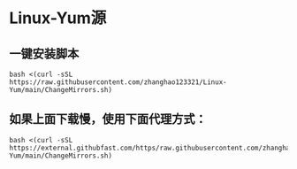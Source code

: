 # Linux-Yum源
## 一键安装脚本
```shell
bash <(curl -sSL https://raw.githubusercontent.com/zhanghao123321/Linux-Yum/main/ChangeMirrors.sh)
```
## 如果上面下载慢，使用下面代理方式：
```shell
bash <(curl -sSL https://external.githubfast.com/https/raw.githubusercontent.com/zhanghao123321/Linux-Yum/main/ChangeMirrors.sh)
```
